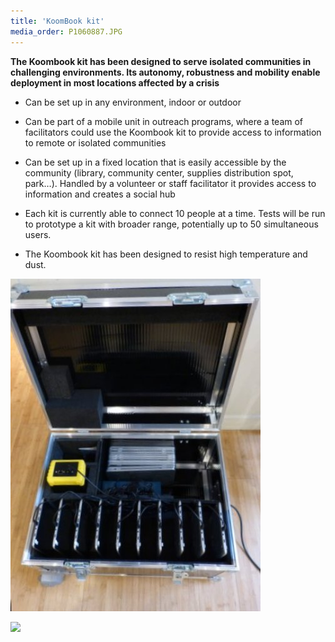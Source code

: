```yaml
---
title: 'KoomBook kit'
media_order: P1060887.JPG
---
```


**The Koombook kit has been designed to serve isolated communities in challenging environments. Its autonomy, robustness and mobility enable deployment in most locations affected by a crisis**
* Can be set up in any environment, indoor or outdoor

* Can be part of a mobile unit in outreach programs, where a team of facilitators could use the Koombook kit to provide access to information to remote or isolated communities

* Can be set up in a fixed location that is easily accessible by the community (library, community center, supplies distribution spot, park…). Handled by a volunteer or staff facilitator it provides access to information and creates a social hub

* Each kit is currently able to connect 10 people at a time. Tests will be run to prototype a kit with broader range, potentially up to 50 simultaneous users.

* The Koombook kit has been designed to resist high temperature and dust.

![](P1060887.JPG) 

![](/home/florian/Téléchargements/20180518_103507.jpg)